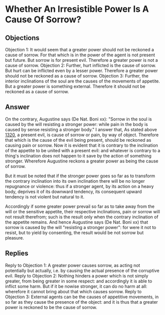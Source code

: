 # Whether An Irresistible Power Is A Cause Of Sorrow?
## Objections
Objection 1: It would seem that a greater power should not be reckoned a cause of sorrow. For that which is in the power of the agent is not present but future. But sorrow is for present evil. Therefore a greater power is not a cause of sorrow.
Objection 2: Further, hurt inflicted is the cause of sorrow. But hurt can be inflicted even by a lesser power. Therefore a greater power should not be reckoned as a cause of sorrow.
Objection 3: Further, the interior inclinations of the soul are the causes of the movements of appetite. But a greater power is something external. Therefore it should not be reckoned as a cause of sorrow.
## Answer
On the contrary, Augustine says (De Nat. Boni xx): "Sorrow in the soul is caused by the will resisting a stronger power: while pain in the body is caused by sense resisting a stronger body."
I answer that, As stated above [1320](A[1]), a present evil, is cause of sorrow or pain, by way of object. Therefore that which is the cause of the evil being present, should be reckoned as causing pain or sorrow. Now it is evident that it is contrary to the inclination of the appetite to be united with a present evil: and whatever is contrary to a thing's inclination does not happen to it save by the action of something stronger. Wherefore Augustine reckons a greater power as being the cause of sorrow.

But it must be noted that if the stronger power goes so far as to transform the contrary inclination into its own inclination there will be no longer repugnance or violence: thus if a stronger agent, by its action on a heavy body, deprives it of its downward tendency, its consequent upward tendency is not violent but natural to it.

Accordingly if some greater power prevail so far as to take away from the will or the sensitive appetite, their respective inclinations, pain or sorrow will not result therefrom; such is the result only when the contrary inclination of the appetite remains. And hence Augustine says (De Nat. Boni xx) that sorrow is caused by the will "resisting a stronger power": for were it not to resist, but to yield by consenting, the result would be not sorrow but pleasure.
## Replies
Reply to Objection 1: A greater power causes sorrow, as acting not potentially but actually, i.e. by causing the actual presence of the corruptive evil.
Reply to Objection 2: Nothing hinders a power which is not simply greater, from being greater in some respect: and accordingly it is able to inflict some harm. But if it be nowise stronger, it can do no harm at all: wherefore it cannot bring about that which causes sorrow.
Reply to Objection 3: External agents can be the causes of appetitive movements, in so far as they cause the presence of the object: and it is thus that a greater power is reckoned to be the cause of sorrow.